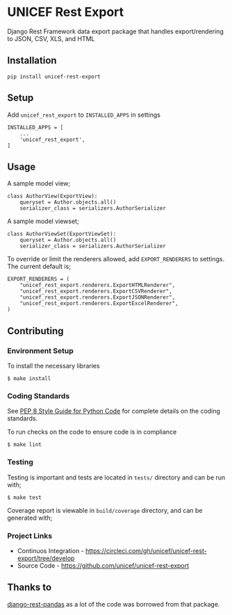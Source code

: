 # UNICEF Rest Export

Django Rest Framework data export package that handles export/rendering to JSON, CSV, XLS, and HTML


## Installation

    pip install unicef-rest-export


## Setup

Add ``unicef_rest_export`` to ``INSTALLED_APPS`` in settings

    INSTALLED_APPS = [
        ...
        'unicef_rest_export',
    ]


## Usage

A sample model view;

    class AuthorView(ExportView):
        queryset = Author.objects.all()
        serializer_class = serializers.AuthorSerializer


A sample model viewset;

    class AuthorViewSet(ExportViewSet):
        queryset = Author.objects.all()
        serializer_class = serializers.AuthorSerializer


To override or limit the renderers allowed, add ``EXPORT_RENDERERS`` to settings.
The current default is;

    EXPORT_RENDERERS = (
        "unicef_rest_export.renderers.ExportHTMLRenderer",
        "unicef_rest_export.renderers.ExportCSVRenderer",
        "unicef_rest_export.renderers.ExportJSONRenderer",
        "unicef_rest_export.renderers.ExportExcelRenderer",
    )


## Contributing

### Environment Setup

To install the necessary libraries

    $ make install


### Coding Standards

See [PEP 8 Style Guide for Python Code](https://www.python.org/dev/peps/pep-0008/) for complete details on the coding standards.

To run checks on the code to ensure code is in compliance

    $ make lint


### Testing

Testing is important and tests are located in `tests/` directory and can be run with;

    $ make test

Coverage report is viewable in `build/coverage` directory, and can be generated with;


### Project Links

 - Continuos Integration - https://circleci.com/gh/unicef/unicef-rest-export/tree/develop
 - Source Code - https://github.com/unicef/unicef-rest-export


## Thanks to

[django-rest-pandas](https://github.com/wq/django-rest-pandas) as a lot of the code was borrowed from that package.
